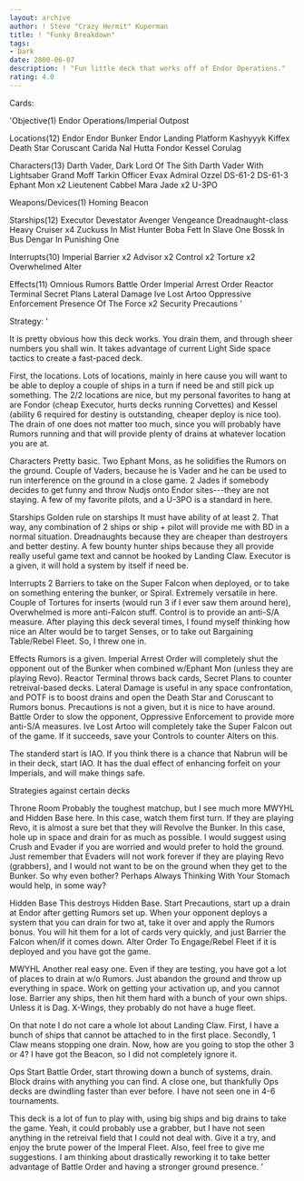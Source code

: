 ```yaml
---
layout: archive
author: ! Steve "Crazy Hermit" Kuperman
title: ! "Funky Breakdown"
tags:
- Dark
date: 2000-06-07
description: ! "Fun little deck that works off of Endor Operations."
rating: 4.0
---
```

Cards: 

'Objective(1)
Endor Operations/Imperial Outpost

Locations(12)
Endor
Endor Bunker
Endor Landing Platform
Kashyyyk
Kiffex
Death Star
Coruscant
Carida
Nal Hutta
Fondor
Kessel
Corulag

Characters(13)
Darth Vader, Dark Lord Of The Sith
Darth Vader With Lightsaber
Grand Moff Tarkin
Officer Evax
Admiral Ozzel
DS-61-2
DS-61-3
Ephant Mon x2
Lieutenent Cabbel
Mara Jade x2
U-3PO

Weapons/Devices(1)
Homing Beacon

Starships(12)
Executor
Devestator
Avenger
Vengeance
Dreadnaught-class Heavy Cruiser x4
Zuckuss In Mist Hunter
Boba Fett In Slave One
Bossk In Bus
Dengar In Punishing One

Interrupts(10)
Imperial Barrier x2
Advisor x2
Control x2
Torture x2
Overwhelmed
Alter

Effects(11)
Omnious Rumors
Battle Order
Imperial Arrest Order
Reactor Terminal
Secret Plans
Lateral Damage
Ive Lost Artoo
Oppressive Enforcement
Presence Of The Force x2
Security Precautions
'

Strategy: '

It is pretty obvious how this deck works. You drain them, and through sheer numbers you shall win. It takes advantage of current Light Side space tactics to create a fast-paced deck.

First, the locations. Lots of locations, mainly in here cause you will want to be able to deploy a couple of ships in a turn if need be and still pick up something. The 2/2 locations are nice, but my personal favorites to hang at are Fondor (cheap Executor, hurts decks running Corvettes) and Kessel (ability 6 required for destiny is outstanding, cheaper deploy is nice too). The drain of one does not matter too much, since you will probably have Rumors running and that will provide plenty of drains at whatever location you are at.


Characters Pretty basic. Two Ephant Mons, as he solidifies the Rumors on the ground. Couple of Vaders, because he is Vader and he can be used to run interference on the ground in a close game. 2 Jades if somebody decides to get funny and throw Nudjs onto Endor sites---they are not staying. A few of my favorite pilots, and a U-3PO is a standard in here.


Starships Golden rule on starships It must have ability of at least 2. That way, any combination of 2 ships or ship + pilot will provide me with BD in a normal situation. Dreadnaughts because they are cheaper than destroyers and better destiny. A few bounty hunter ships because they all provide really useful game text and cannot be hooked by Landing Claw. Executor is a given, it will hold a system by itself if need be.


Interrupts 2 Barriers to take on the Super Falcon when deployed, or to take on something entering the bunker, or Spiral. Extremely versatile in here. Couple of Tortures for inserts (would run 3 if I ever saw them around here), Overwhelmed is more anti-Falcon stuff. Control is to provide an anti-S/A measure. After playing this deck several times, I found myself thinking how nice an Alter would be to target Senses, or to take out Bargaining Table/Rebel Fleet. So, I threw one in.

Effects Rumors is a given. Imperial Arrest Order will completely shut the opponent out of the Bunker when combined w/Ephant Mon (unless they are playing Revo). Reactor Terminal throws back cards, Secret Plans to counter retreival-based decks. Lateral Damage is useful in any space confrontation, and POTF is to boost drains and open the Death Star and Coruscant to Rumors bonus. Precautions is not a given, but it is nice to have around. Battle Order to slow the opponent, Oppressive Enforcement to provide more anti-S/A measures. Ive Lost Artoo will completely take the Super Falcon out of the game. If it succeeds, save your Controls to counter Alters on this.

The standerd start is IAO. If you think there is a chance that Nabrun will be in their deck, start IAO. It has the dual effect of enhancing forfeit on your Imperials, and will make things safe.

Strategies against certain decks

Throne Room Probably the toughest matchup, but I see much more MWYHL and Hidden Base here. In this case, watch them first turn. If they are playing Revo, it is almost a sure bet that they will Revolve the Bunker. In this case, hole up in space and drain for as much as possible. I would suggest using Crush and Evader if you are worried and would prefer to hold the ground. Just remember that Evaders will not work forever if they are playing Revo (grabbers), and I would not want to be on the ground when they get to the Bunker. So why even bother? Perhaps Always Thinking With Your Stomach would help, in some way?

Hidden Base This destroys Hidden Base. Start Precautions, start up a drain at Endor after getting Rumors set up. When your opponent deploys a system that you can drain for two at, take it over and apply the Rumors bonus. You will hit them for a lot of cards very quickly, and just Barrier the Falcon when/if it comes down. Alter Order To Engage/Rebel Fleet if it is deployed and you have got the game.

MWYHL Another real easy one. Even if they are testing, you have got a lot of places to drain at w/o Rumors. Just abandon the ground and throw up everything in space. Work on getting your activation up, and you cannot lose. Barrier any ships, then hit them hard with a bunch of your own ships. Unless it is Dag. X-Wings, they probably do not have a huge fleet.

On that note I do not care a whole lot about Landing Claw. First, I have a bunch of ships that cannot be attached to in the first place. Secondly, 1 Claw means stopping one drain. Now, how are you going to stop the other 3 or 4? I have got the Beacon, so I did not completely ignore it.

Ops Start Battle Order, start throwing down a bunch of systems, drain. Block drains with anything you can find. A close one, but thankfully Ops decks are dwindling faster than ever before. I have not seen one in 4-6 tournaments.

This deck is a lot of fun to play with, using big ships and big drains to take the game. Yeah, it could probably use a grabber, but I have not seen anything in the retreival field that I could not deal with. Give it a try, and enjoy the brute power of the Imperal Fleet. Also, feel free to give me suggestions. I am thinking about drastically reworking it to take better advantage of Battle Order and having a stronger ground presence. '